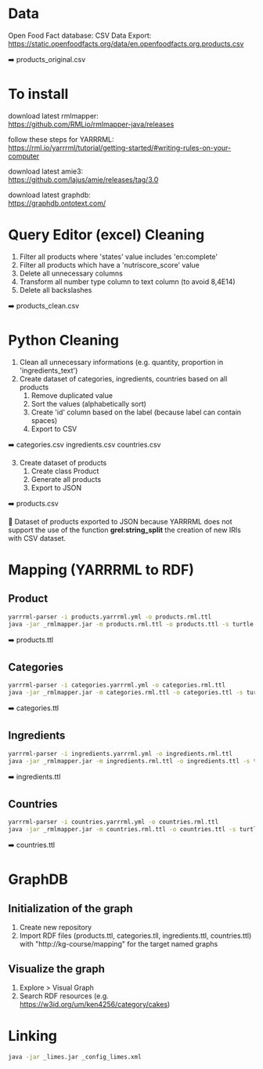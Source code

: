 # Data
Open Food Fact database: CSV Data Export:
https://static.openfoodfacts.org/data/en.openfoodfacts.org.products.csv

➡️ products_original.csv

# To install
download latest rmlmapper:<br>
https://github.com/RMLio/rmlmapper-java/releases

follow these steps for YARRRML:<br>
https://rml.io/yarrrml/tutorial/getting-started/#writing-rules-on-your-computer

download latest amie3:<br>
https://github.com/lajus/amie/releases/tag/3.0

download latest graphdb:<br>
https://graphdb.ontotext.com/

# Query Editor (excel) Cleaning
1. Filter all products where 'states' value includes 'en:complete'
2. Filter all products which have a 'nutriscore_score' value
3. Delete all unnecessary columns
4. Transform all number type column to text column (to avoid 8,4E14)
5. Delete all backslashes

➡️ products_clean.csv

# Python Cleaning
1. Clean all unnecessary informations (e.g. quantity, proportion in 'ingredients_text')
2. Create dataset of categories, ingredients, countries based on all products
	1. Remove duplicated value
	2. Sort the values (alphabetically sort)
	3. Create 'id' column based on the label (because label can contain spaces)
	4. Export to CSV

➡️ categories.csv ingredients.csv countries.csv

3. Create dataset of products
	1. Create class Product
	2. Generate all products
	3. Export to JSON

➡️ products.csv

🤔 Dataset of products exported to JSON because YARRRML does not support the use of the function **grel:string_split** the creation of new IRIs with CSV dataset.
	
# Mapping (YARRRML to RDF)
## Product
```bash
yarrrml-parser -i products.yarrrml.yml -o products.rml.ttl
java -jar _rmlmapper.jar -m products.rml.ttl -o products.ttl -s turtle
```
➡️ products.ttl

## Categories
```bash
yarrrml-parser -i categories.yarrrml.yml -o categories.rml.ttl
java -jar _rmlmapper.jar -m categories.rml.ttl -o categories.ttl -s turtle
```
➡️ categories.ttl

## Ingredients
```bash
yarrrml-parser -i ingredients.yarrrml.yml -o ingredients.rml.ttl
java -jar _rmlmapper.jar -m ingredients.rml.ttl -o ingredients.ttl -s turtle
```
➡️ ingredients.ttl

## Countries
```bash
yarrrml-parser -i countries.yarrrml.yml -o countries.rml.ttl
java -jar _rmlmapper.jar -m countries.rml.ttl -o countries.ttl -s turtle
```
➡️ countries.ttl

# GraphDB
## Initialization of the graph
1. Create new repository
2. Import RDF files (products.ttl, categories.tll, ingredients.ttl, countries.ttl) with "http://kg-course/mapping" for the target named graphs

## Visualize the graph
1. Explore > Visual Graph
2. Search RDF resources (e.g. https://w3id.org/um/ken4256/category/cakes)

# Linking
```bash
java -jar _limes.jar _config_limes.xml
```